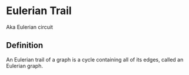 # Eulerian Trail

Aka Eulerian circuit

## Definition

An Eulerian trail of a graph is a cycle containing all of its edges, called an Eulerian graph.